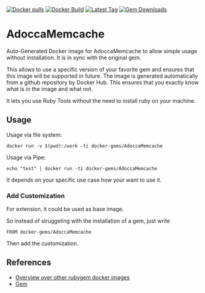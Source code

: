 [![Docker pulls](https://img.shields.io/docker/pulls/rubygem/AdoccaMemcache.svg)](https://hub.docker.com/r/rubygem/AdoccaMemcache/)
[![Docker Build](https://img.shields.io/docker/automated/rubygem/AdoccaMemcache.svg)](https://hub.docker.com/r/rubygem/AdoccaMemcache/)
[![Latest Tag](https://img.shields.io/github/tag/docker-rubygem/AdoccaMemcache.svg)](https://hub.docker.com/r/rubygem/AdoccaMemcache/)
[![Gem Downloads](https://img.shields.io/gem/dt/AdoccaMemcache.svg)](https://rubygems.org/gems/AdoccaMemcache/)
# AdoccaMemcache

Auto-Generated Docker image for AdoccaMemcache to allow simple usage without installation.
It is in sync with the original gem.

This allows to use a specific version of your favorite gem and ensures that this image will be supported in future.
The image is generated automatically from a github repository by Docker Hub.
This ensures that you exactly know what is in the image and what not.

It lets you use Ruby Tools without the need to install ruby on your machine.

## Usage

Usage via file system:

`docker run -v $(pwd):/work -ti docker-gems/AdoccaMemcache`

Usage via Pipe:

`echo "test" | docker run -ti docker-gems/AdoccaMemcache`

It depends on your specific use case how your want to use it.

### Add Customization

For extension, it could be used as base image.

So instead of struggeling with the installation of a gem, just write

`FROM docker-gems/AdoccaMemcache`

Then add the customization.

## References

 - [Overview over other rubygem docker images](https://github.com/thinkbot/docker-rubygem)
 - [Gem](https://rubygems.org/gems/AdoccaMemcache/)

